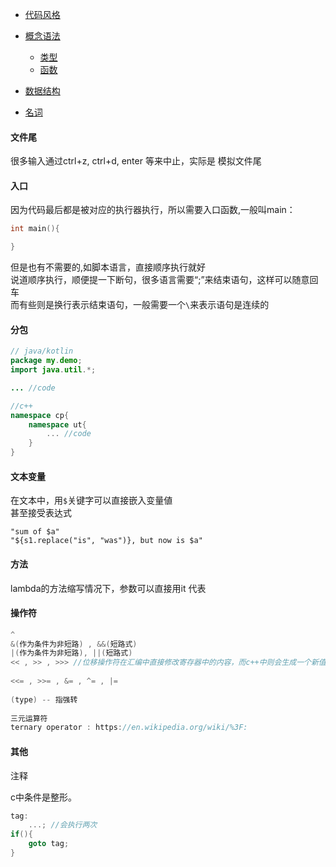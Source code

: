 - [代码风格](./style.md)

- [概念语法](./concept-grammar/concept-grammar-index.md)

    - [类型](./type.md)
    - [函数](./function/function-index.md)

- [数据结构](./struct.md)

- [名词](./terms.md)

    

#### 文件尾

很多输入通过ctrl+z, ctrl+d, enter 等来中止，实际是 模拟文件尾


#### 入口

因为代码最后都是被对应的执行器执行，所以需要入口函数,一般叫main：

```c
int main(){

}
```

但是也有不需要的,如脚本语言，直接顺序执行就好  
说道顺序执行，顺便提一下断句，很多语言需要“;”来结束语句，这样可以随意回车  
而有些则是换行表示结束语句，一般需要一个`\`来表示语句是连续的



#### 分包

```java
// java/kotlin
package my.demo;
import java.util.*;

... //code
```

```c++
//c++  
namespace cp{
    namespace ut{
        ... //code
    }
}
```



#### 文本变量

在文本中，用`$`关键字可以直接嵌入变量値  
甚至接受表达式

```text
"sum of $a"  
"${s1.replace("is", "was")}, but now is $a"
```



#### 方法

lambda的方法缩写情况下，参数可以直接用it 代表



#### 操作符

```C
^
&(作为条件为非短路) , &&(短路式)
|(作为条件为非短路), ||(短路式)
<< , >> , >>> //位移操作符在汇编中直接修改寄存器中的内容，而c++中则会生成一个新值
  
<<= , >>= , &= , ^= , |=
  
(type) -- 指强转
  
三元运算符
ternary operator : https://en.wikipedia.org/wiki/%3F:
```



#### 其他

注释

c中条件是整形。

```c
tag:
    ...; //会执行两次
if(){
    goto tag;  
}
```

